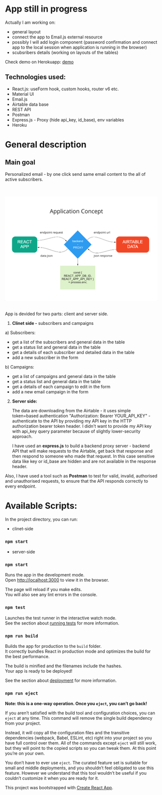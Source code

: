 # App still in progress

Actually I am working on:

- general layout
- connect the app to Email.js external resource
- possibly I will add login component (password confirmation and connect app to the local session when application is running in the browser)
- scubsribers details (working on layouts of the tables)

Check demo on Herokuapp: [demo](https://email-campaign-subscribers.herokuapp.com/)

## Technologies used:

- React.js: useForm hook, custom hooks, router v6 etc.
- Material UI
- Email.js
- Airtable data base
- REST API
- Postman
- Express.js - Proxy (hide api_key, id_base), env variables
- Heroku

# General description

## Main goal

Personalized email - by one click send same email content to the all of active subscribers.

<br>
<br>

<img src="./client/src/img/concept.png">

<br>
<br>

App is devided for two parts: client and server side.

1. **Clinet side -** subscribers and campaigns

a) Subscribers:

- get a list of the subscribers and general data in the table
- get a status list and general data in the table
- get a details of each subscriber and detailed data in the table
- add a new subscriber in the form

b) Campaigns:

- get a list of campaigns and general data in the table
- get a status list and general data in the table
- get a details of each campaign to edit in the form
- add a new email campaign in the form

2. **Server side:**
   <br>

   The data are downloading from the Airtable - it uses simple token=based authentication "Authorization: Bearer YOUR_API_KEY" - authenticate to the API by providing my API key in the HTTP authorization bearer token header. I didn't want to provide my API key with api_key query parameter because of slightly lower-security approach.

   I have used an **express.js** to build a backend proxy server - backend API that will make requests to the Airtable, get back that response and then respond to someone who made that request. In this case sensitive data like key or id_base are hidden and are not available in the response header.

Also, I have used a tool such as **Postman** to test for valid, invalid, authorised and unauthorised requests, to ensure that the API responds correctly to every endpoint.

# Available Scripts:

In the project directory, you can run:

- clinet-side

### `npm start`

- server-side

### `npm start`

Runs the app in the development mode.\
Open [http://localhost:3000](http://localhost:3000) to view it in the browser.

The page will reload if you make edits.\
You will also see any lint errors in the console.

### `npm test`

Launches the test runner in the interactive watch mode.\
See the section about [running tests](https://facebook.github.io/create-react-app/docs/running-tests) for more information.

### `npm run build`

Builds the app for production to the `build` folder.\
It correctly bundles React in production mode and optimizes the build for the best performance.

The build is minified and the filenames include the hashes.\
Your app is ready to be deployed!

See the section about [deployment](https://facebook.github.io/create-react-app/docs/deployment) for more information.

### `npm run eject`

**Note: this is a one-way operation. Once you `eject`, you can’t go back!**

If you aren’t satisfied with the build tool and configuration choices, you can `eject` at any time. This command will remove the single build dependency from your project.

Instead, it will copy all the configuration files and the transitive dependencies (webpack, Babel, ESLint, etc) right into your project so you have full control over them. All of the commands except `eject` will still work, but they will point to the copied scripts so you can tweak them. At this point you’re on your own.

You don’t have to ever use `eject`. The curated feature set is suitable for small and middle deployments, and you shouldn’t feel obligated to use this feature. However we understand that this tool wouldn’t be useful if you couldn’t customize it when you are ready for it.

This project was bootstrapped with [Create React App](https://github.com/facebook/create-react-app).
